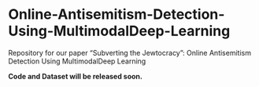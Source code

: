 # Online-Antisemitism-Detection-Using-MultimodalDeep-Learning
Repository for our paper “Subverting the Jewtocracy”: Online Antisemitism Detection Using MultimodalDeep Learning

**Code and Dataset will be released soon.**
